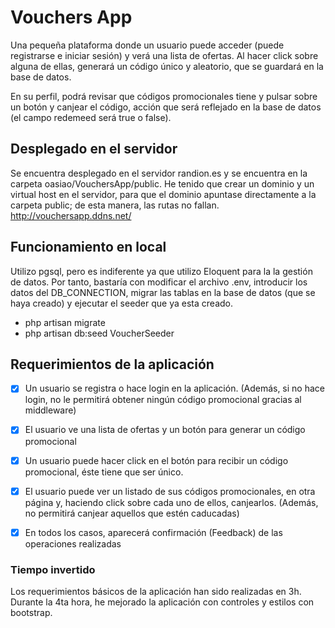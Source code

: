 # Vouchers App
Una pequeña plataforma donde un usuario puede acceder (puede registrarse e iniciar sesión) y verá una lista de ofertas.
Al hacer click sobre alguna de ellas, generará un código único y aleatorio, que se guardará en la base de datos. 

En su perfil, podrá revisar que códigos promocionales tiene y pulsar sobre un botón y canjear el código, 
acción que será reflejado en la base de datos (el campo redemeed será true o false).

## Desplegado en el servidor
Se encuentra desplegado en el servidor randion.es y se encuentra en la carpeta oasiao/VouchersApp/public. He tenido que crear un dominio y un virtual host en el servidor, para que el dominio apuntase directamente a la carpeta public; de esta manera, las rutas no fallan.
http://vouchersapp.ddns.net/

## Funcionamiento en local
Utilizo pgsql, pero es indiferente ya que utilizo Eloquent para la la gestión de datos. Por tanto, bastaría con modificar el archivo 
.env, introducir los datos del DB_CONNECTION, migrar las tablas en la base de datos (que se haya creado) y ejecutar el seeder que ya esta creado.

- php artisan migrate
- php artisan db:seed VoucherSeeder

## Requerimientos de la aplicación
- [x] Un usuario se registra o hace login en la aplicación. (Además, si no hace login, no le permitirá obtener 
ningún código promocional gracias al middleware)
- [x] El usuario ve una lista de ofertas y un botón para generar un código promocional
- [x] Un usuario puede hacer click en el botón para recibir un código promocional, éste tiene que ser único.
- [x] El usuario puede ver un listado de sus códigos promocionales, en otra página y,
haciendo click sobre cada uno de ellos, canjearlos. (Además, no permitirá canjear aquellos que estén caducadas)
- [x] En todos los casos, aparecerá confirmación (Feedback) de las operaciones
realizadas


### Tiempo invertido
Los requerimientos básicos de la aplicación han sido realizadas en 3h. Durante la 4ta hora, he mejorado la aplicación con controles
y estilos con bootstrap. 

